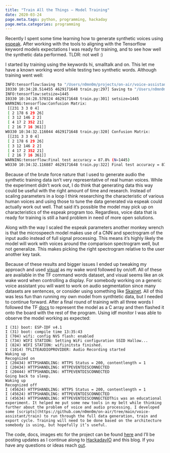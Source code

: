 ```yaml
---
title: "Train All the Things — Model Training"
date: 2020-03-24
page.meta.tags: python, programming, hackaday
page.meta.categories: programming
---
```


Recently I spent some time learning how to generate synthetic voices
using [espeak](https://burningdaylight.io/posts/train-all-the-things-data-generation/). After working with the tools to
aligning with the Tensorflow keyword models expectations I was ready for training, and to see how well the synthetic
data performed. TLDR: not well :)

I started by training using the keywords hi, smalltalk and on. This let me have a known working word while testing two
synthetic words. Although training went well:

```bash
INFO:tensorflow:Saving to "/Users/n0mn0m/projects/on-air/voice-assistant/train/model/speechcommandstrain/tinyconv.ckpt-18000"  
I0330 10:34:28.514455 4629171648 train.py:297] Saving to "/Users/n0mn0m/projects/on-air/voice-assistant/train/model/speechcommandstrain/tinyconv.ckpt-18000"  
INFO:tensorflow:setsize=1445  
I0330 10:34:28.570324 4629171648 train.py:301] setsize=1445  
WARNING:tensorflow:Confusion Matrix:  
 [[231 3 3 0 4]  
 [ 2 178 6 29 26]  
 [ 3 12 146 2 2]  
 [ 4 17 2 352 21]  
 [ 2 16 7 16 361]]  
W0330 10:34:32.116044 4629171648 train.py:320] Confusion Matrix:  
 [[231 3 3 0 4]  
 [ 2 178 6 29 26]  
 [ 3 12 146 2 2]  
 [ 4 17 2 352 21]  
 [ 2 16 7 16 361]]  
WARNING:tensorflow:Final test accuracy = 87.8% (N=1445)  
W0330 10:34:32.116887 4629171648 train.py:322] Final test accuracy = 87.8% (N=1445)The model didn’t respond well once it was loaded onto the ESP-EYE. I tried a couple more rounds with other keywords and spectrogram samples with similar results.
```

Because of the brute force nature that I used to generate audio the synthetic training data isn’t very representative of
real human voices. While the experiment didn’t work out, I do think that generating data this way could be useful with
the right amount of time and research. Instead of scaling parameters in a loop I think researching the characteristic of
various human voices and using those to tune the data generated via espeak could actually work out well. That said it’s
possible the model may pick up on characteristics of the espeak program too. Regardless, voice data that is ready for
training is still a hard problem in need of more open solutions.

Along with the way I scaled the espeak parameters another monkey wrench is that the microspeech model makes use of a CNN
and spectrogram of the input audio instead of full signal processing. This means it’s highly likely the model will work
with voices around the comparison spectrogram well, but not generalize. This makes picking the right spectrogram
relative to the user another key task.

Because of these results and bigger issues I ended up tweaking my approach and
used [visual](https://github.com/n0mn0m/on-air/tree/main/voice-assistant/smalltalk/main/main_functions.cc) as my wake
word followed by on/off. All of these are available in the TF command words dataset, and visual seems like an ok wake
word when controlling a display. For somebody working on a generic voice assistant you will want to work on audio
segmentation since many datasets are sentences, or consider using something
like [Skainet](https://github.com/espressif/esp-skainet). All of this was less fun than running my own model from
synthtetic data, but I needed to continue forward. After a final round of training with all three words I followed the
TF [docs](https://www.tensorflow.org/lite/microcontrollers?hl=he) to represent the model as a C array and then flashed
it onto the board with the rest of the program. Using idf monitor I was able to observe the model working as expected:

```shell
I (31) boot: ESP-IDF v4.1  
I (31) boot: compile time 13:35:43  
I (704) wifi: config NVS flash: enabled  
I (734) WIFI STATION: Setting WiFi configuration SSID Hallow...  
I (824) WIFI STATION: wifiinitsta finished.  
I (1014) TFLITEAUDIOPROVIDER: Audio Recording started  
Waking up  
Recognized on  
I (20434) HTTPSHANDLING: HTTPS Status = 200, contentlength = 1  
I (20434) HTTPSHANDLING: HTTPEVENTDISCONNECTED  
I (20444) HTTPSHANDLING: HTTPEVENTDISCONNECTED  
Going back to sleep.  
Waking up  
Recognized off  
I (45624) HTTPSHANDLING: HTTPS Status = 200, contentlength = 1  
I (45624) HTTPSHANDLING: HTTPEVENTDISCONNECTED  
I (45634) HTTPSHANDLING: HTTPEVENTDISCONNECTEDThis was an educational experiment. It helped me put some new tools in my belt while thinking further about the problem of voice and audio processing. I developed some [scripts](https://github.com/n0mn0m/on-air/tree/main/voice-assistant/train) to run through the full data generation, train and export cycle. Training will need to be done based on the architecture somebody is using, but hopefully it’s useful.
```

The code, docs, images etc for the project can be found [here](https://github.com/n0mn0m/on-air) and I’ll be posting
updates as I continue along to [HackadayIO](https://hackaday.io/project/170228-on-air) and this blog. If you have any
questions or ideas reach [out](mailto:n0mn0m@burningdaylight.io).
